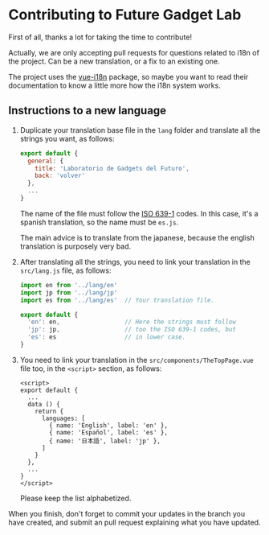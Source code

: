 # Contributing to Future Gadget Lab

First of all, thanks a lot for taking the time to contribute!

Actually, we are only accepting pull requests for questions related to
i18n of the project. Can be a new translation, or a fix to an existing
one.

The project uses the [vue-i18n] package, so maybe you want to
read their documentation to know a little more how the i18n system
works.

[vue-i18n]: https://kazupon.github.io/vue-i18n/

## Instructions to a new language

1. Duplicate your translation base file in the `lang` folder and
   translate all the strings you want, as follows:

   ```javascript
   export default {
     general: {
       title: 'Laboratorio de Gadgets del Futuro',
       back: 'volver'
     },
     ...
   } 
   ```

   The name of the file must follow the [ISO 639-1] codes.
   In this case, it's a spanish translation, so the name
   must be `es.js`.

   The main advice is to translate from the japanese,
   because the english translation is purposely very bad.

[ISO 639-1]: https://en.wikipedia.org/wiki/List_of_ISO_639-1_codes

2. After translating all the strings, you need to link your
   translation in the `src/lang.js` file, as follows:

   ```javascript
   import en from '../lang/en'
   import jp from '../lang/jp'
   import es from '../lang/es'  // Your translation file.

   export default {
     'en': en,                  // Here the strings must follow
     'jp': jp,                  // too the ISO 639-1 codes, but
     'es': es                   // in lower case.
   }
   ```

3. You need to link your translation in the
   `src/components/TheTopPage.vue` file too, in the
   `<script>` section, as follows:

   ```vue
   <script>
   export default {
     ...
     data () {
       return {
         languages: [
           { name: 'English', label: 'en' },
           { name: 'Español', label: 'es' },
           { name: '日本語', label: 'jp' },
         ]
       }
     },
     ...
   }
   </script>
   ```

   Please keep the list alphabetized.

When you finish, don't forget to commit your updates in the branch
you have created, and submit an pull request explaining what you have
updated.